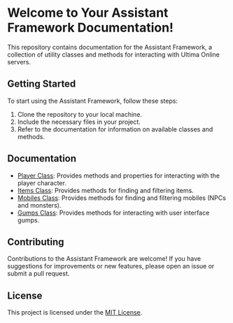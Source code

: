 # Welcome to Your Assistant Framework Documentation!

This repository contains documentation for the Assistant Framework, a collection of utility classes and methods for interacting with Ultima Online servers.

## Getting Started

To start using the Assistant Framework, follow these steps:

1. Clone the repository to your local machine.
2. Include the necessary files in your project.
3. Refer to the documentation for information on available classes and methods.

## Documentation

- [Player Class](Player.md): Provides methods and properties for interacting with the player character.
- [Items Class](Items.md): Provides methods for finding and filtering items.
- [Mobiles Class](Mobiles.md): Provides methods for finding and filtering mobiles (NPCs and monsters).
- [Gumps Class](Gumps.md): Provides methods for interacting with user interface gumps.

## Contributing

Contributions to the Assistant Framework are welcome! If you have suggestions for improvements or new features, please open an issue or submit a pull request.

## License

This project is licensed under the [MIT License](LICENSE).
